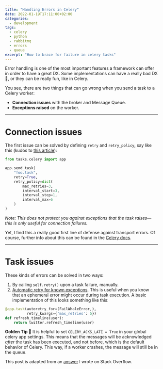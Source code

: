 ```yaml
---
title: "Handling Errors in Celery"
date: 2022-01-19T17:11:00+02:00
categories:
  - development
tags:
  - celery
  - python
  - rabbitmq
  - errors
  - queue
excerpt: "How to brace for failure in celery tasks"
---
```


Error handling is one of the most important features a framework can offer in order to have a great DX.
Some implementations can have a really bad DX 👀, or they can be really fun, like in Celery.

You see, there are two things that can go wrong when you send a task to a Celery worker:

- **Connection issues** with the broker and Message Queue.
- **Exceptions raised** on the worker.

---

# Connection issues

The first issue can be solved by defining `retry` and `retry_policy`, say like this (kudos to [this article][autoretry]):

```python
from tasks.celery import app

app.send_task(
    "foo.task",
    retry=True,
    retry_policy=dict(
        max_retries=3,
        interval_start=3,
        interval_step=1,
        interval_max=6
    )
)
```

_Note: This does not protect you against exceptions that the task raises—this is only useful for connection failures._

Yet, I find this a really good first line of defense against transport errors. Of course, further info about this can be found in the [Celery docs][Celery docs].

---

# Task issues

These kinds of errors can be solved in two ways:

1. By calling `self.retry()` upon a task failure, manually.
2. [Automatic retry for known exceptions][Automatic retry for known exceptions]. This is useful when you know that an ephemeral error might occur during task execution. A basic implementation of this looks something like this:

```python
@app.task(autoretry_for=(FailWhaleError,),
          retry_kwargs={'max_retries': 5})
def refresh_timeline(user):
    return twitter.refresh_timeline(user)
```

**Golden Tip 🎫**
It is helpful to set `CELERY_ACKS_LATE = True` in your global celery app settings.
This means that the messages will be acknowledged _after_ the task has been executed, and not before, which is the default behavior of Celery. This way, if a worker crashes, the message will still be in the queue.

This post is adapted from an [answer][answer] I wrote on Stack Overflow.

[Celery docs]: https://docs.celeryproject.org/en/latest/userguide/calling.html#retry-policy
[autoretry]: https://coderbook.com/@marcus/how-to-automatically-retry-failed-tasks-with-celery/
[Automatic retry for known exceptions]: https://docs.celeryproject.org/en/stable/userguide/tasks.html#Task.retry_backoff
[answer]: https://stackoverflow.com/a/70391418/938227
